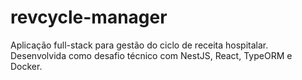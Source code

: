 # revcycle-manager
Aplicação full-stack para gestão do ciclo de receita hospitalar. Desenvolvida como desafio técnico com NestJS, React, TypeORM e Docker.
